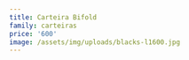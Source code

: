 ```yaml
---
title: Carteira Bifold
family: carteiras
price: '600'
image: /assets/img/uploads/blacks-l1600.jpg
---
```


